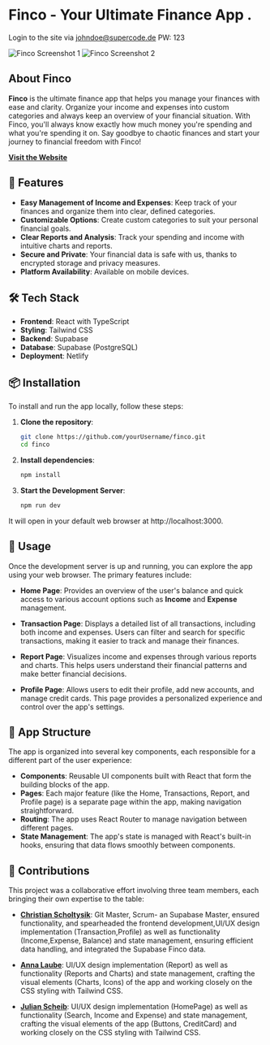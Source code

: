 # Finco - Your Ultimate Finance App .

Login to the site via johndoe@supercode.de PW: 123

![Finco Screenshot 1](/public/screenshots_readme/Home.jpeg)
![Finco Screenshot 2](/public/screenshots_readme/report.jpeg)

## About Finco

**Finco** is the ultimate finance app that helps you manage your finances with ease and clarity. Organize your income and expenses into custom categories and always keep an overview of your financial situation. With Finco, you'll always know exactly how much money you're spending and what you're spending it on. Say goodbye to chaotic finances and start your journey to financial freedom with Finco!

**[Visit the Website](https://finco-app.netlify.app/)**

## 🚀 Features

- **Easy Management of Income and Expenses**: Keep track of your finances and organize them into clear, defined categories.
- **Customizable Options**: Create custom categories to suit your personal financial goals.
- **Clear Reports and Analysis**: Track your spending and income with intuitive charts and reports.
- **Secure and Private**: Your financial data is safe with us, thanks to encrypted storage and privacy measures.
- **Platform Availability**: Available on mobile devices.

## 🛠️ Tech Stack

- **Frontend**: React with TypeScript
- **Styling**: Tailwind CSS
- **Backend**: Supabase
- **Database**: Supabase (PostgreSQL)
- **Deployment**: Netlify

## 📦 Installation

To install and run the app locally, follow these steps:

1. **Clone the repository**:

   ```bash
   git clone https://github.com/yourUsername/finco.git
   cd finco

   ```

2. **Install dependencies**:

   ```bash
   npm install

   ```

3. **Start the Development Server**:

   ```bash
   npm run dev
   ```

It will open in your default web browser at http://localhost:3000.

## 🚦 Usage

Once the development server is up and running, you can explore the app using your web browser. The primary features include:

- **Home Page**: Provides an overview of the user's balance and quick access to various account options such as **Income** and **Expense** management.

- **Transaction Page**: Displays a detailed list of all transactions, including both income and expenses. Users can filter and search for specific transactions, making it easier to track and manage their finances.

- **Report Page**: Visualizes income and expenses through various reports and charts. This helps users understand their financial patterns and make better financial decisions.

- **Profile Page**: Allows users to edit their profile, add new accounts, and manage credit cards. This page provides a personalized experience and control over the app's settings.

## 📁 App Structure

The app is organized into several key components, each responsible for a different part of the user experience:

- **Components**: Reusable UI components built with React that form the building blocks of the app.
- **Pages**: Each major feature (like the Home, Transactions, Report, and Profile page) is a separate page within the app, making navigation straightforward.
- **Routing**: The app uses React Router to manage navigation between different pages.
- **State Management**: The app's state is managed with React's built-in hooks, ensuring that data flows smoothly between components.

## 👥 Contributions

This project was a collaborative effort involving three team members, each bringing their own expertise to the table:

- [**Christian Scholtysik**](https://github.com/ChristianScholtysik): Git Master, Scrum- an Supabase Master, ensured functionality, and spearheaded the frontend development,UI/UX design implementation (Transaction,Profile) as well as functionality (Income,Expense, Balance) and state management, ensuring efficient data handling, and integrated the Supabase Finco data.

- [**Anna Laube**](https://github.com/shakedown3000): UI/UX design implementation (Report) as well as functionality (Reports and Charts) and state management, crafting the visual elements (Charts, Icons) of the app and working closely on the CSS styling with Tailwind CSS.

- [**Julian Scheib**](https://github.com/JulianScheib): UI/UX design implementation (HomePage) as well as functionality (Search, Income and Expense) and state management, crafting the visual elements of the app (Buttons, CreditCard) and working closely on the CSS styling with Tailwind CSS.
